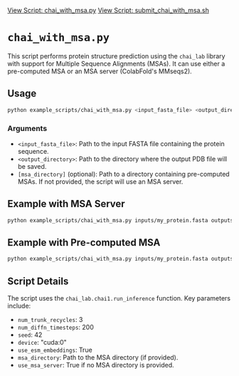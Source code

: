 [View Script: chai_with_msa.py](../example_scripts/folding/chai/chai_with_msa.py)
[View Script: submit_chai_with_msa.sh](../example_scripts/folding/chai/submit_chai_with_msa.sh)

# `chai_with_msa.py`

This script performs protein structure prediction using the `chai_lab` library with support for Multiple Sequence Alignments (MSAs). It can use either a pre-computed MSA or an MSA server (ColabFold's MMseqs2).

## Usage

```bash
python example_scripts/chai_with_msa.py <input_fasta_file> <output_directory> [msa_directory]
```

### Arguments

*   `<input_fasta_file>`: Path to the input FASTA file containing the protein sequence.
*   `<output_directory>`: Path to the directory where the output PDB file will be saved.
*   `[msa_directory]` (optional): Path to a directory containing pre-computed MSAs. If not provided, the script will use an MSA server.

## Example with MSA Server

```bash
python example_scripts/chai_with_msa.py inputs/my_protein.fasta outputs/
```

## Example with Pre-computed MSA

```bash
python example_scripts/chai_with_msa.py inputs/my_protein.fasta outputs/ my_msas/
```

## Script Details

The script uses the `chai_lab.chai1.run_inference` function. Key parameters include:

*   `num_trunk_recycles`: 3
*   `num_diffn_timesteps`: 200
*   `seed`: 42
*   `device`: "cuda:0"
*   `use_esm_embeddings`: True
*   `msa_directory`: Path to the MSA directory (if provided).
*   `use_msa_server`: True if no MSA directory is provided.
